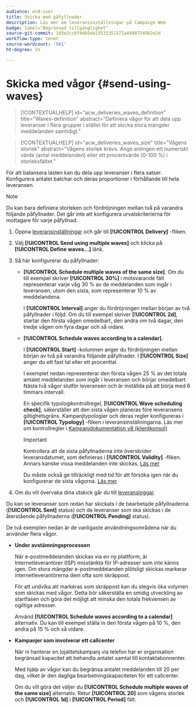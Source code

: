 ```yaml
---
audience: end-user
title: Skicka med påfyllnader
description: Läs mer om leveransinställningar på Campaign Web
badge: label="Begränsad tillgänglighet"
source-git-commit: 1d3e2ccbf4db5eb23531351572a4400754982e2d
workflow-type: tm+mt
source-wordcount: '561'
ht-degree: 1%

---
```



# Skicka med vågor {#send-using-waves}

>[!CONTEXTUALHELP]
>id="acw_deliveries_waves_definition"
>title="Waves-definition"
>abstract="Definiera vågor för att dela upp leveranser i flera grupper i stället för att skicka stora mängder meddelanden samtidigt."

>[!CONTEXTUALHELP]
>id="acw_deliveries_waves_size"
>title="Vågens storlek"
>abstract="Vågens storlek krävs. Ange antingen ett numeriskt värde (antal meddelanden) eller ett procentvärde (0-100 %) i storleksfältet."

För att balansera lasten kan du dela upp leveranser i flera satser. Konfigurera antalet batchar och deras proportioner i förhållande till hela leveransen.

>[!NOTE]
>
>Du kan bara definiera storleken och fördröjningen mellan två på varandra följande påfyllnader. Det går inte att konfigurera urvalskriterierna för mottagare för varje påfyllnad.

1. Öppna [leveransinställningar](delivery-settings.md#retries) och går till **[!UICONTROL Delivery]** -fliken.
1. Välj **[!UICONTROL Send using multiple waves]** och klicka på **[!UICONTROL Define waves...]** länk.

1. Så här konfigurerar du påfyllnader:

   * **[!UICONTROL Schedule multiple waves of the same size]**. Om du till exempel skriver **[!UICONTROL 30%]** i motsvarande fält representerar varje våg 30 % av de meddelanden som ingår i leveransen, utom den sista, som representerar 10 % av meddelandena.

     I **[!UICONTROL Interval]** anger du fördröjningen mellan början av två påfyllnader i följd. Om du till exempel skriver **[!UICONTROL 2d]**, startar den första vågen omedelbart, den andra om två dagar, den tredje vågen om fyra dagar och så vidare.

   * **[!UICONTROL Schedule waves according to a calendar]**.

     I **[!UICONTROL Start]** -kolumnen anger du fördröjningen mellan början av två på varandra följande påfyllnader. I **[!UICONTROL Size]** anger du ett fast tal eller ett procenttal.

     I exemplet nedan representerar den första vågen 25 % av det totala antalet meddelanden som ingår i leveransen och börjar omedelbart. Nästa två vågor slutför leveransen och är inställda på att börja med 6 timmars intervall.

     En specifik typologikontrollregel, **[!UICONTROL Wave scheduling check]**, säkerställer att den sista vågen planeras före leveransens giltighetsgräns. Kampanjtypologier och deras regler konfigureras i **[!UICONTROL Typology]** -fliken i leveransinställningarna. Läs mer om kontrollregler i [Kampanjdokumentation v8 (klientkonsol)](https://experienceleague.adobe.com/docs/campaign/automation/campaign-optimization/control-rules.html)

     >[!IMPORTANT]
     >
     >Kontrollera att de sista påfyllnaderna inte överskrider leveransdatumet, som definieras i **[!UICONTROL Validity]** -fliken. Annars kanske vissa meddelanden inte skickas. [Läs mer](delivery-settings.md#validity)
     >
     >Du måste också ge tillräckligt med tid för att försöka igen när du konfigurerar de sista vågorna. [Läs mer](delivery-settings.md#retries)

1. Om du vill övervaka dina utskick går du till [leveransloggar](../monitor/delivery-logs.md).

Du kan se leveranser som redan har skickats i de bearbetade påfyllnaderna (**[!UICONTROL Sent]** status) och de leveranser som ska skickas i de återstående påfyllnaderna (**[!UICONTROL Pending]** status).

De två exemplen nedan är de vanligaste användningsområdena när du använder flera vågor.

* **Under avstämningsprocessen**

  När e-postmeddelanden skickas via en ny plattform, är Internetleverantörer (ISP) misstänkta för IP-adresser som inte känns igen. Om stora mängder e-postmeddelanden plötsligt skickas markerar internetleverantörerna dem ofta som skräppost.

  För att undvika att markeras som skräppost kan du stegvis öka volymen som skickas med vågor. Detta bör säkerställa en smidig utveckling av startfasen och göra det möjligt att minska den totala frekvensen av ogiltiga adresser.

  Använd **[!UICONTROL Schedule waves according to a calendar]** alternativ. Du kan till exempel ställa in den första vågen på 10 %, den andra på 15 % och så vidare.

* **Kampanjer som involverar ett callcenter**

  När ni hanterar en lojalitetskampanj via telefon har er organisation begränsad kapacitet att behandla antalet samtal till kontaktabonnenter.

  Med hjälp av vågor kan du begränsa antalet meddelanden till 20 per dag, vilket är den dagliga bearbetningskapaciteten för ett callcenter.

  Om du vill göra det väljer du **[!UICONTROL Schedule multiple waves of the same size]** alternativ. Retur **[!UICONTROL 20]** som vågens storlek och **[!UICONTROL 1d]** i **[!UICONTROL Period]** fält.